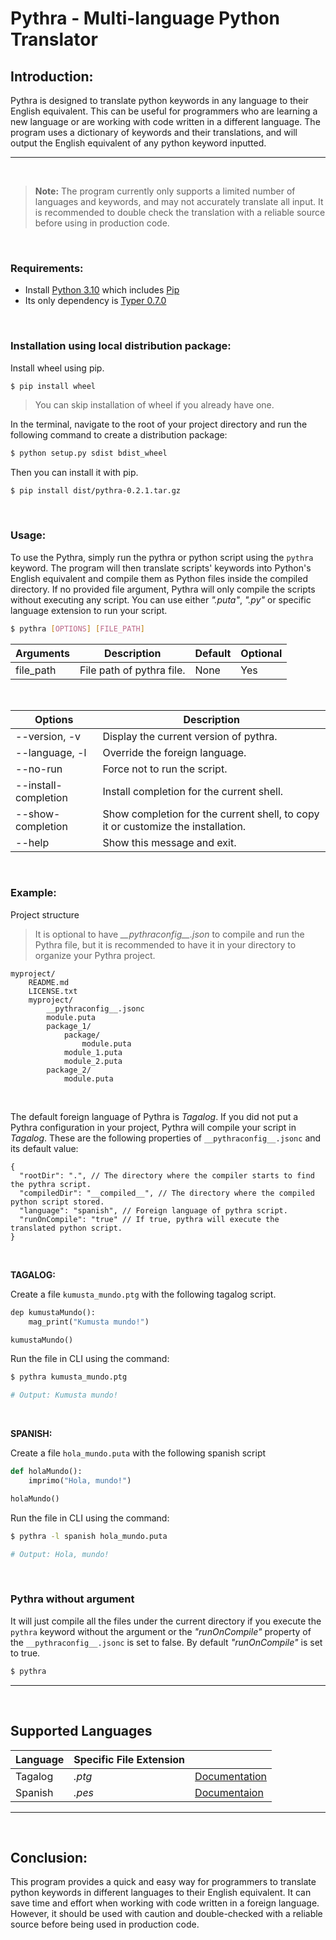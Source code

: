 # Pythra - Multi-language Python Translator

## Introduction:

Pythra is designed to translate python keywords in any language to their English equivalent. This can be useful for programmers who are learning a new language or are working with code written in a different language. The program uses a dictionary of keywords and their translations, and will output the English equivalent of any python keyword inputted.

---

<br>

> **Note:** The program currently only supports a limited number of languages and keywords, and may not accurately translate all input. It is recommended to double check the translation with a reliable source before using in production code.

<br>

### Requirements:

- Install [Python 3.10](https://www.python.org/) which includes [Pip](https://pypi.org/project/pip/)
- Its only dependency is [Typer 0.7.0](https://typer.tiangolo.com/)

<br>

### Installation using local distribution package:

Install wheel using pip.

```bash
$ pip install wheel
```

> You can skip installation of wheel if you already have one.

In the terminal, navigate to the root of your project directory and run the following command to create a distribution package:

```bash
$ python setup.py sdist bdist_wheel
```

Then you can install it with pip.

```
$ pip install dist/pythra-0.2.1.tar.gz
```

<br>

### Usage:

To use the Pythra, simply run the pythra or python script using the `pythra` keyword. The program will then translate scripts' keywords into Python's English equivalent and compile them as Python files inside the compiled directory. If no provided file argument, Pythra will only compile the scripts without executing any script. You can use either _".puta"_, _".py"_ or specific language extension to run your script.

```bash
$ pythra [OPTIONS] [FILE_PATH]
```

| Arguments | Description               | Default | Optional |
| --------- | ------------------------- | ------- | -------- |
| file_path | File path of pythra file. | None    | Yes      |

<br>

| Options              | Description                                                                      |
| -------------------- | -------------------------------------------------------------------------------- |
| --version, -v        | Display the current version of pythra.                                           |
| --language, -l       | Override the foreign language.                                                   |
| --no-run             | Force not to run the script.                                                     |
| --install-completion | Install completion for the current shell.                                        |
| --show-completion    | Show completion for the current shell, to copy it or customize the installation. |
| --help               | Show this message and exit.                                                      |

<br>

### Example:

Project structure

> It is optional to have *\_\_pythraconfig\_\_.json* to compile and run the Pythra file, but it is recommended to have it in your directory to organize your Pythra project.

```
myproject/
    README.md
    LICENSE.txt
    myproject/
		__pythraconfig__.jsonc
		module.puta
		package_1/
			package/
				module.puta
			module_1.puta
			module_2.puta
		package_2/
			module.puta
```

<br>

The default foreign language of Pythra is _Tagalog_. If you did not put a Pythra configuration in your project, Pythra will compile your script in _Tagalog_. These are the following properties of `__pythraconfig__.jsonc` and its default value:

```jsonc
{
  "rootDir": ".", // The directory where the compiler starts to find the pythra script.
  "compiledDir": "__compiled__", // The directory where the compiled python script stored.
  "language": "spanish", // Foreign language of pythra script.
  "runOnCompile": "true" // If true, pythra will execute the translated python script.
}
```

<br>

**TAGALOG:**

Create a file `kumusta_mundo.ptg` with the following tagalog script.

```python
dep kumustaMundo():
	mag_print("Kumusta mundo!")

kumustaMundo()
```

Run the file in CLI using the command:

```bash
$ pythra kumusta_mundo.ptg

# Output: Kumusta mundo!
```

<br>

**SPANISH:**

Create a file `hola_mundo.puta` with the following spanish script

```python
def holaMundo():
	imprimo("Hola, mundo!")

holaMundo()
```

Run the file in CLI using the command:

```bash
$ pythra -l spanish hola_mundo.puta

# Output: Hola, mundo!
```

<br>

### Pythra without argument

It will just compile all the files under the current directory if you execute the `pythra` keyword without the argument or the _"runOnCompile"_ property of the `__pythraconfig__.jsonc` is set to false. By default _"runOnCompile"_ is set to true.

```bash
$ pythra
```

---

<br>

## Supported Languages

| Language | Specific File Extension |                                             |
| -------- | ----------------------- | ------------------------------------------- |
| Tagalog  | _.ptg_                  | [Documentation](./documentation/tagalog.md) |
| Spanish  | _.pes_                  | [Documentaion](./documentation/spanish.md)  |

---

<br>

## Conclusion:

This program provides a quick and easy way for programmers to translate python keywords in different languages to their English equivalent. It can save time and effort when working with code written in a foreign language. However, it should be used with caution and double-checked with a reliable source before being used in production code.
